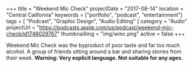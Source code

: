 +++
title = "Weekend Mic Check"
projectDate = "2017-08-14"
location = "Central California"
keywords = ["portfolio", "podcast", "entertainment"]
tags = [ "Podcast", "Graphic Design", "Audio Editing" ]
category = "Audio"
projectUrl = "https://podcasts.apple.com/us/podcast/weekend-mic-check/id1748029767"
thumbnailImg = "img/wmc.png"
active = false
+++

Weekend Mic Check was the byproduct of poor taste and far too much alcohol. A group of friends sitting around a bar and sharing stories from their week. **Warning: Very explicit language. Not suitable for any ages.**
